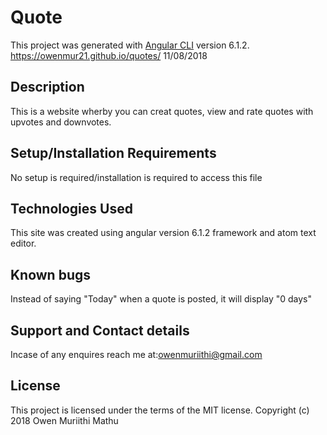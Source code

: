 # Quote
This project was generated with [Angular CLI](https://github.com/angular/angular-cli) version 6.1.2.
https://owenmur21.github.io/quotes/
11/08/2018

## Description
This is a website wherby you can creat quotes, view and rate quotes with upvotes and downvotes.

## Setup/Installation Requirements
No setup is required/installation is required to access this file

## Technologies Used
This site was created using angular version 6.1.2 framework and atom text editor.

## Known bugs
Instead of saying "Today" when a quote is posted, it will display "0 days"

## Support and Contact details
Incase of any enquires reach me at:owenmuriithi@gmail.com

## License
This project is licensed under the terms of the MIT license. Copyright (c) 2018 Owen Muriithi Mathu
